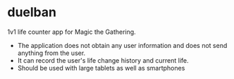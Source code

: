 # duelban
1v1 life counter app for Magic the Gathering.

* The application does not obtain any user information and does not send anything from the user.
* It can record the user's life change history and current life.
* Should be used with large tablets as well as smartphones
